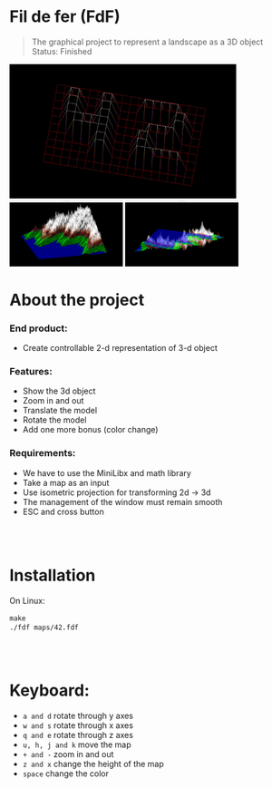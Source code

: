 # Fil de fer (FdF)
> The graphical project to represent a landscape as a 3D object \
> Status: Finished

<img src="./images/ezgif.com-video-to-gif.gif" alt="Alt text" title="Final product" style="display: inline-block; margin: 0 auto; max-width: 400px">

<img src="./images/Screenshot from 2023-03-20 20-38-01.png" alt="Alt text" title="Final product" style="display: inline-block; margin: 0 auto; max-width: 200px"> 
<img src="./images/Screenshot from 2023-03-20 20-38-13.png" alt="Alt text" title="Final product" style="display: inline-block; margin: 0 auto; max-width: 200px"> 

# About the project
### End product:
- Create controllable 2-d representation of 3-d object
### Features:
- Show the 3d object
- Zoom in and out
- Translate the model
- Rotate the model
- Add one more bonus (color change)
### Requirements:
- We have to use the MiniLibx and math library
- Take a map as an input
- Use isometric projection for transforming 2d → 3d
- The management of the window must remain smooth
- ESC and cross button

<br> </br>

# Installation

On Linux:
```
make
./fdf maps/42.fdf
```

<br> </br>

# Keyboard:
- `a and d` rotate through y axes
- `w and s` rotate through x axes
- `q and e` rotate through z axes
- `u, h, j and k` move the map
- `+ and -` zoom in and out
- `z and x` change the height of the map
- `space` change the color
